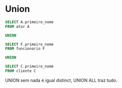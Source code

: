 # Union

```sql
SELECT A.primeiro_nome
FROM ator A

UNION

SELECT F.primeiro_nome
FROM funcionario F

UNION

SELECT C.primeiro_nome
FROM cliente C
```

UNION sem nada é igual distinct, UNION ALL traz tudo.
<!--stackedit_data:
eyJoaXN0b3J5IjpbLTgxNjAxODE1Ml19
-->